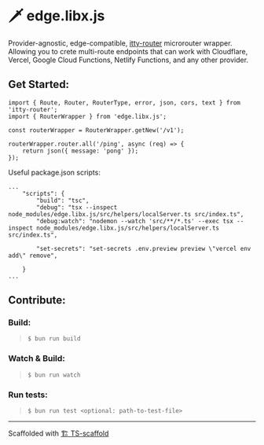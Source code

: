 # 🗡️ edge.libx.js

Provider-agnostic, edge-compatible, [itty-router](https://itty.dev/itty-router/) microrouter wrapper. 
Allowing you to crete multi-route endpoints that can work with Cloudflare, Vercel, Google Cloud Functions, Netlify Functions, and any other provider.

## Get Started:

```ts:
import { Route, Router, RouterType, error, json, cors, text } from 'itty-router';
import { RouterWrapper } from 'edge.libx.js';

const routerWrapper = RouterWrapper.getNew('/v1');

routerWrapper.router.all('/ping', async (req) => {
	return json({ message: 'pong' });
});
```

Useful package.json scripts:
```json:
...
    "scripts": {
        "build": "tsc",
        "debug": "tsx --inspect node_modules/edge.libx.js/src/helpers/localServer.ts src/index.ts",
        "debug:watch": "nodemon --watch 'src/**/*.ts' --exec tsx --inspect node_modules/edge.libx.js/src/helpers/localServer.ts src/index.ts",

        "set-secrets": "set-secrets .env.preview preview \"vercel env add\" remove",

    }
...
```

## Contribute:

### Build:

> `$ bun run build`

### Watch & Build:

> `$ bun run watch`

### Run tests:

> `$ bun run test <optional: path-to-test-file>`

---

Scaffolded with [🏗 TS-scaffold](https://github.com/Livshitz/ts-scaffold.git)

